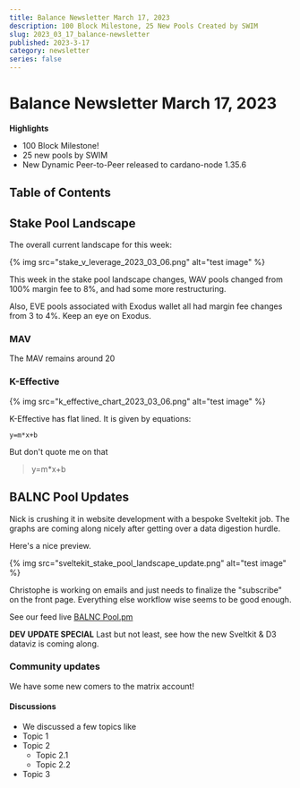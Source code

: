 ```yaml
---
title: Balance Newsletter March 17, 2023
description: 100 Block Milestone, 25 New Pools Created by SWIM
slug: 2023_03_17_balance-newsletter
published: 2023-3-17
category: newsletter
series: false
---
```


# Balance Newsletter March 17, 2023

**Highlights**
- 100 Block Milestone!
- 25 new pools by SWIM
- New Dynamic Peer-to-Peer released to cardano-node 1.35.6

## Table of Contents

## Stake Pool Landscape

The overall current landscape for this week:

{% img src="stake_v_leverage_2023_03_06.png" alt="test image" %}


This week in the stake pool landscape changes, WAV pools changed from 100% margin fee to 8%, and had some more restructuring.

Also, EVE pools associated with Exodus wallet all had margin fee changes from 3 to 4%. Keep an eye on Exodus.

### MAV

The MAV remains around 20

### K-Effective

{% img src="k_effective_chart_2023_03_06.png" alt="test image" %}


K-Effective has flat lined. It is given by equations:

`y=m*x+b`

But don't quote me on that

> y=m*x+b

## BALNC Pool Updates

Nick is crushing it in website development with a bespoke Sveltekit job. The graphs are coming along nicely after getting over a data digestion hurdle.

Here's a nice preview.

{% img src="sveltekit_stake_pool_landscape_update.png" alt="test image" %}


Christophe is working on emails and just needs to finalize the "subscribe" on the front page. Everything else workflow wise seems to be good enough.

See our feed live [BALNC Pool.pm](https://pool.pm/a43ceac028a673e9f8611de0f683c70fdcadde560f28c2fb8cfabc81)

**DEV UPDATE SPECIAL**
Last but not least, see how the new Sveltkit & D3 dataviz is coming along.


### Community updates

We have some new comers to the matrix account!

#### Discussions 

- We discussed a few topics like
- Topic 1
- Topic 2
   - Topic 2.1
   - Topic 2.2
- Topic 3
